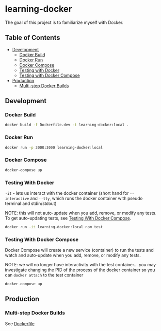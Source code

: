 # learning-docker

The goal of this project is to familiarize myself with Docker.

## Table of Contents

- [Development](#development)
  - [Docker Build](#docker-build)
  - [Docker Run](#docker-run)
  - [Docker Compose](#docker-compose)
  - [Testing with Docker](#testing-with-docker)
  - [Testing with Docker Compose](#testing-with-docker-compose)
- [Production](#production)
  - [Multi-step Docker Builds](#multi-step-docker-builds)

## Development

### Docker Build

```sh
docker build -f Dockerfile.dev -t learning-docker:local .
```

### Docker Run

```sh
docker run -p 3000:3000 learning-docker:local
```

### Docker Compose

```sh
docker-compose up
```

### Testing With Docker

`-it` - lets us interact with the docker container (short hand for `--interactive` and `--tty`, which runs the docker container with pseudo terminal and stdin/stdout)

NOTE: this will not auto-update when you add, remove, or modify any tests. To get auto-updating tests, see [Testing With Docker Compose](#testing-with-docker-compose).

```sh
docker run -it learning-docker:local npm test
```

### Testing With Docker Compose

Docker Compose will create a new service (container) to run the tests and watch and auto-update when you add, remove, or modify any tests.

NOTE: we will no longer have interactivity with the test container... you may investigate changing the PID of the process of the docker container so you can `docker attach` to the test container

```sh
docker-compose up
```

## Production

### Multi-step Docker Builds

See [Dockerfile](./Dockerfile)
